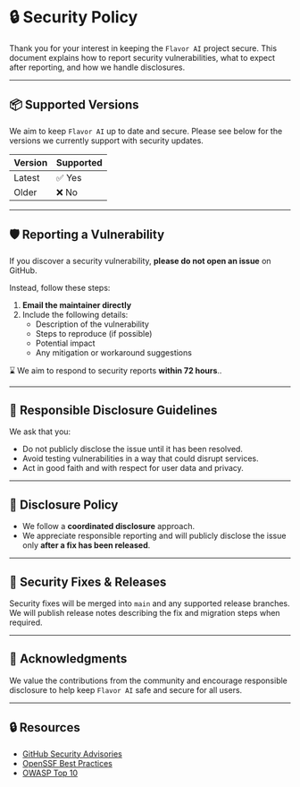 # 🔒 Security Policy

Thank you for your interest in keeping the `Flavor AI` project secure. This document explains how to report security vulnerabilities, what to expect after reporting, and how we handle disclosures.

---

## 📦 Supported Versions

We aim to keep `Flavor AI` up to date and secure. Please see below for the versions we currently support with security updates.

| Version | Supported          |
|---------|--------------------|
| Latest  | ✅ Yes              |
| Older   | ❌ No               |

---

## 🛡️ Reporting a Vulnerability

If you discover a security vulnerability, **please do not open an issue** on GitHub.

Instead, follow these steps:

1. **Email the maintainer directly**
2. Include the following details:
   - Description of the vulnerability
   - Steps to reproduce (if possible)
   - Potential impact
   - Any mitigation or workaround suggestions

⌛ We aim to respond to security reports **within 72 hours**..

---

## 🚫 Responsible Disclosure Guidelines

We ask that you:
- Do not publicly disclose the issue until it has been resolved.
- Avoid testing vulnerabilities in a way that could disrupt services.
- Act in good faith and with respect for user data and privacy.

---

## 📃 Disclosure Policy

- We follow a **coordinated disclosure** approach.
- We appreciate responsible reporting and will publicly disclose the issue only **after a fix has been released**.
---

## 🔄 Security Fixes & Releases

Security fixes will be merged into `main` and any supported release branches. We will publish release notes describing the fix and migration steps when required.

---

## 🙏 Acknowledgments

We value the contributions from the community and encourage responsible disclosure to help keep `Flavor AI` safe and secure for all users.

---

## 🔒 Resources

- [GitHub Security Advisories](https://docs.github.com/en/code-security/security-advisories)
- [OpenSSF Best Practices](https://bestpractices.dev/)
- [OWASP Top 10](https://owasp.org/www-project-top-ten/)